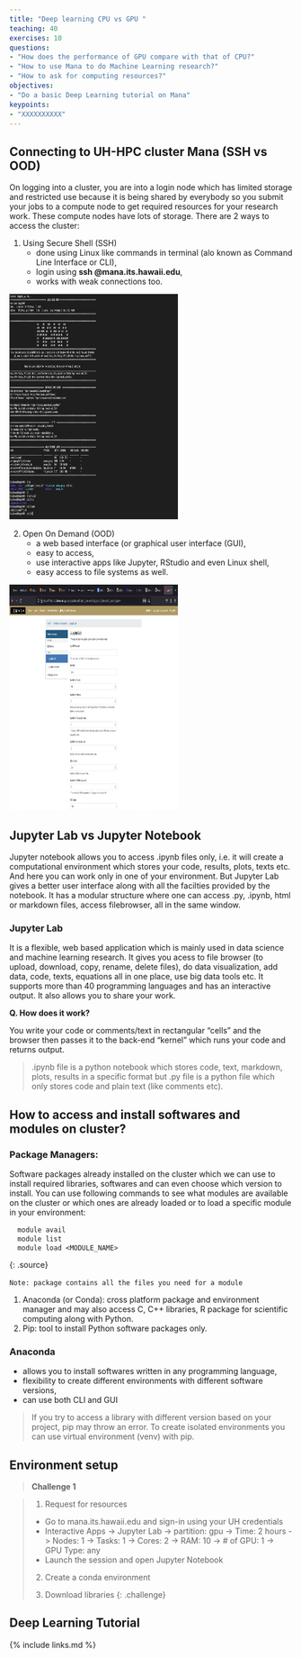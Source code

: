 ```yaml
---
title: "Deep learning CPU vs GPU "
teaching: 40
exercises: 10
questions:
- "How does the performance of GPU compare with that of CPU?"
- "How to use Mana to do Machine Learning research?"
- "How to ask for computing resources?"
objectives:
- "Do a basic Deep Learning tutorial on Mana"
keypoints:
- "XXXXXXXXXX" 
---
```


## Connecting to UH-HPC cluster Mana (SSH vs OOD)

On logging into a cluster, you are into a login node which has limited storage and restricted use because it is being shared by everybody so you submit your jobs to a compute node to get required resources for your research work. These compute nodes have lots of storage. There are 2 ways to access the cluster:
1. Using Secure Shell (SSH)
   - done using Linux like commands in terminal (alo known as Command Line Interface or CLI),
   - login using **ssh <username>@mana.its.hawaii.edu**,
   - works with weak connections too.
  
  <img src="/fig/CLI.png" width="300" height="400">
  
2. Open On Demand (OOD)
   - a web based interface (or graphical user interface (GUI),
   - easy to access,
   - use interactive apps like Jupyter, RStudio and even Linux shell,
   - easy access to file systems as well.
  
 <img src="/fig/MANA.png" width="300" height="400">
                                             
  
## Jupyter Lab vs Jupyter Notebook

Jupyter notebook allows you to access .ipynb files only, i.e. it will create a computational environment which stores your code, results, plots, texts etc. And here you can work only in one of your environment. But Jupyter Lab gives a better user interface along with all the facilties provided by the notebook. It has a modular structure where one can access .py, .ipynb, html or markdown files, access filebrowser, all in the same window. 
  
### Jupyter Lab
It is a flexible, web based application which is mainly used in data science and machine learning research. It gives you acess to file browser (to upload, download, copy, rename, delete files), do data visualization, add data, code, texts, equations all in one place, use big data tools etc. It supports more than 40 programming languages and has an interactive output. It also allows you to share your work.

**Q. How does it work?**
  
You write your code or comments/text in rectangular “cells” and the browser then passes it to the back-end “kernel” which runs your code and returns output.

  
 > .ipynb file is a python notebook which stores code, text, markdown, plots, results in a specific format but .py file is a python file which only stores code and plain text (like comments etc).
  
  
## How to access and install softwares and modules on cluster?
  
### Package Managers:
Software packages already installed on the cluster which we can use to install required libraries, softwares and can even choose which version to install.
You can use following commands to see what modules are available on the cluster or which ones are already loaded or to load a specific module in your environment:

~~~
  module avail
  module list 
  module load <MODULE_NAME>
~~~
{: .source}
  
`Note: package contains all the files you need for a module`  
  
1. Anaconda (or Conda): cross platform package and environment manager and may also access C, C++ libraries, R package for scientific computing along with Python.
2. Pip: tool to install Python software packages only. 

### Anaconda
- allows you to install softwares written in any programming language,
- flexibility to create different environments with different software versions,
- can use both CLI and GUI
  
> If you try to access a library with different version based on your project, pip may throw an error. To create isolated environments you can use virtual environment (venv) with pip.
  
## Environment setup

> **Challenge 1**
  
> 1. Request for resources
>
> * Go to mana.its.hawaii.edu and sign-in using your UH credentials  
> * Interactive Apps -> Jupyter Lab -> partition: gpu -> Time: 2 hours -> Nodes: 1 -> Tasks: 1 -> Cores: 2 -> RAM: 10 -> # of GPU: 1 -> GPU Type: any
> * Launch the session and open Jupyter Notebook
>  
> 2. Create a conda environment
>  
> 3. Download libraries
{: .challenge} 
  
## Deep Learning Tutorial
  


{% include links.md %}
